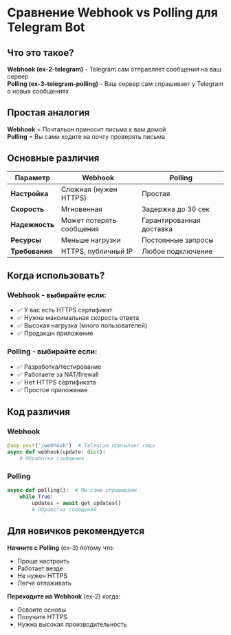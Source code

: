 # Сравнение Webhook vs Polling для Telegram Bot

## Что это такое?

**Webhook (ex-2-telegram)** - Telegram сам отправляет сообщения на ваш сервер  
**Polling (ex-3-telegram-polling)** - Ваш сервер сам спрашивает у Telegram о новых сообщениях

## Простая аналогия

**Webhook** = Почтальон приносит письма к вам домой  
**Polling** = Вы сами ходите на почту проверять письма

## Основные различия

| Параметр | Webhook | Polling |
|----------|---------|---------|
| **Настройка** | Сложная (нужен HTTPS) | Простая |
| **Скорость** | Мгновенная | Задержка до 30 сек |
| **Надежность** | Может потерять сообщения | Гарантированная доставка |
| **Ресурсы** | Меньше нагрузки | Постоянные запросы |
| **Требования** | HTTPS, публичный IP | Любое подключение |

## Когда использовать?

### Webhook - выбирайте если:
- ✅ У вас есть HTTPS сертификат
- ✅ Нужна максимальная скорость ответа
- ✅ Высокая нагрузка (много пользователей)
- ✅ Продакшн приложение

### Polling - выбирайте если:
- ✅ Разработка/тестирование
- ✅ Работаете за NAT/firewall
- ✅ Нет HTTPS сертификата
- ✅ Простое приложение

## Код различия

### Webhook
```python
@app.post("/webhook")  # Telegram присылает сюда
async def webhook(update: dict):
    # Обработка сообщения
```

### Polling
```python
async def polling():  # Мы сами спрашиваем
    while True:
        updates = await get_updates()
        # Обработка сообщений
```

## Для новичков рекомендуется

**Начните с Polling** (ex-3) потому что:
- Проще настроить
- Работает везде
- Не нужен HTTPS
- Легче отлаживать

**Переходите на Webhook** (ex-2) когда:
- Освоите основы
- Получите HTTPS
- Нужна высокая производительность